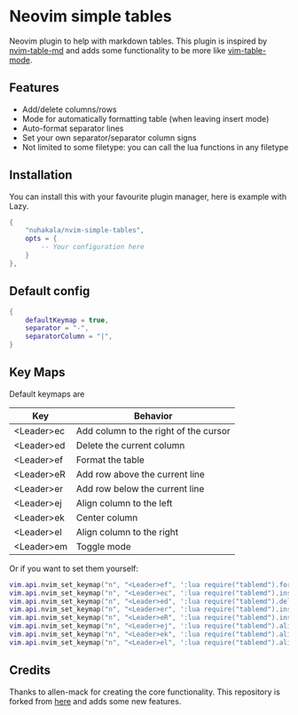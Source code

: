 # Neovim simple tables

Neovim plugin to help with markdown tables.
This plugin is inspired by [nvim-table-md](https://github.com/allen-mack/nvim-table-md)
and adds some functionality to be more like
[vim-table-mode](https://github.com/dhruvasagar/vim-table-mode).

## Features

- Add/delete columns/rows
- Mode for automatically formatting table (when leaving insert mode)
- Auto-format separator lines
- Set your own separator/separator column signs
- Not limited to some filetype: you can call the lua functions in any filetype

## Installation

You can install this with your favourite plugin manager, here is example with
Lazy.

``` lua
{
    "nuhakala/nvim-simple-tables",
    opts = {
        -- Your configuration here
    }
},
```

## Default config

``` lua
{
    defaultKeymap = true,
    separator = "-",
    separatorColumn = "|",
}
```

## Key Maps

Default keymaps are

| Key          | Behavior                              |
| ---          | ---                                   |
| \<Leader\>ec | Add column to the right of the cursor |
| \<Leader\>ed | Delete the current column             |
| \<Leader\>ef | Format the table                      |
| \<Leader\>eR | Add row above the current line        |
| \<Leader\>er | Add row below the current line        |
| \<Leader\>ej | Align column to the left              |
| \<Leader\>ek | Center column                         |
| \<Leader\>el | Align column to the right             |
| \<Leader\>em | Toggle mode                           |

Or if you want to set them yourself:

``` lua
vim.api.nvim_set_keymap("n", "<Leader>ef", ':lua require("tablemd").format()<cr>', { noremap = true })
vim.api.nvim_set_keymap("n", "<Leader>ec", ':lua require("tablemd").insertColumn(false)<cr>', { noremap = true })
vim.api.nvim_set_keymap("n", "<Leader>ed", ':lua require("tablemd").deleteColumn()<cr>', { noremap = true })
vim.api.nvim_set_keymap("n", "<Leader>er", ':lua require("tablemd").insertRow(false)<cr>', { noremap = true })
vim.api.nvim_set_keymap("n", "<Leader>eR", ':lua require("tablemd").insertRow(true)<cr>', { noremap = true })
vim.api.nvim_set_keymap("n", "<Leader>ej", ':lua require("tablemd").alignColumn("left")<cr>', { noremap = true })
vim.api.nvim_set_keymap("n", "<Leader>ek", ':lua require("tablemd").alignColumn("center")<cr>', { noremap = true })
vim.api.nvim_set_keymap("n", "<Leader>el", ':lua require("tablemd").alignColumn("right")<cr>', { noremap = true })
```

## Credits
Thanks to allen-mack for creating the core functionality. This repository is
forked from [here](https://github.com/allen-mack/nvim-table-md) and adds some
new features.

